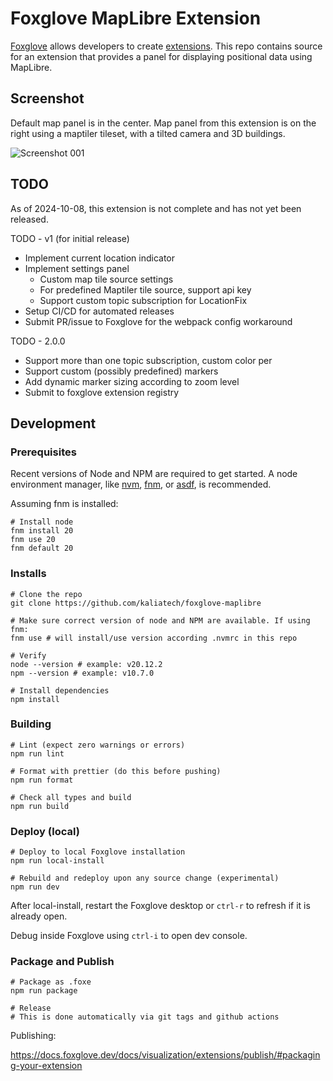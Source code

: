 # Foxglove MapLibre Extension

[Foxglove](https://foxglove.dev) allows developers to create [extensions](https://docs.foxglove.dev/docs/visualization/extensions/introduction). This repo contains source for an extension that provides a panel for displaying positional data using MapLibre.

## Screenshot

Default map panel is in the center. Map panel from this extension is on the right using a maptiler tileset, with a tilted camera and 3D buildings.

![Screenshot 001](docs/i/screenshot-20241008-001.avif)

## TODO
As of 2024-10-08, this extension is not complete and has not yet been released.

TODO - v1 (for initial release)
 - Implement current location indicator
 - Implement settings panel
   - Custom map tile source settings
   - For predefined Maptiler tile source, support api key
   - Support custom topic subscription for LocationFix
 - Setup CI/CD for automated releases
 - Submit PR/issue to Foxglove for the webpack config workaround

TODO - 2.0.0
- Support more than one topic subscription, custom color per
- Support custom (possibly predefined) markers
- Add dynamic marker sizing according to zoom level
- Submit to foxglove extension registry
 
## Development

### Prerequisites

Recent versions of Node and NPM are required to get started. A node environment manager,
like [nvm](https://github.com/nvm-sh/nvm), [fnm](https://github.com/Schniz/fnm),
or [asdf](https://asdf-vm.com/), is recommended.

Assuming fnm is installed:

```shell
# Install node
fnm install 20
fnm use 20
fnm default 20
```

### Installs

```shell
# Clone the repo
git clone https://github.com/kaliatech/foxglove-maplibre

# Make sure correct version of node and NPM are available. If using fnm:
fnm use # will install/use version according .nvmrc in this repo

# Verify
node --version # example: v20.12.2
npm --version # example: v10.7.0

# Install dependencies
npm install
```

### Building

```shell
# Lint (expect zero warnings or errors)
npm run lint

# Format with prettier (do this before pushing)
npm run format

# Check all types and build
npm run build
```

### Deploy (local)

```shell
# Deploy to local Foxglove installation
npm run local-install

# Rebuild and redeploy upon any source change (experimental)
npm run dev

```

After local-install, restart the Foxglove desktop or `ctrl-r` to refresh if it is already open.

Debug inside Foxglove using `ctrl-i` to open dev console.

### Package and Publish

```shell
# Package as .foxe
npm run package

# Release
# This is done automatically via git tags and github actions
```

Publishing:

https://docs.foxglove.dev/docs/visualization/extensions/publish/#packaging-your-extension
